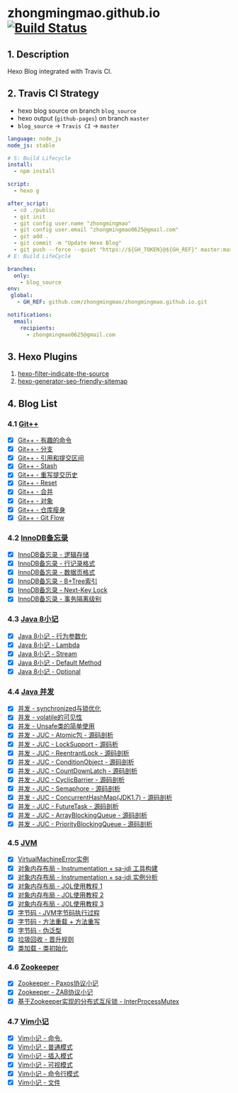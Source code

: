 # zhongmingmao.github.io[![Build Status](https://travis-ci.org/zhongmingmao/zhongmingmao.github.io.svg?branch=blog_source)](https://travis-ci.org/zhongmingmao/zhongmingmao.github.io)

## 1. Description

Hexo Blog integrated with Travis CI.

## 2. Travis CI Strategy

- hexo blog source on branch `blog_source`
- hexo output (`github-pages`) on branch `master`
- `blog_source` -> `Travis CI` -> `master`

```yaml .travis.yml https://github.com/zhongmingmao/zhongmingmao.github.io/blob/blog_source/.travis.yml .travis.yml
language: node_js
node_js: stable

# S: Build Lifecycle
install:
  - npm install

script:
  - hexo g

after_script:
  - cd ./public
  - git init
  - git config user.name "zhongmingmao"
  - git config user.email "zhongmingmao0625@gmail.com"
  - git add .
  - git commit -m "Update Hexo Blog"
  - git push --force --quiet "https://${GH_TOKEN}@${GH_REF}" master:master
# E: Build LifeCycle

branches:
  only:
    - blog_source
env:
 global:
   - GH_REF: github.com/zhongmingmao/zhongmingmao.github.io.git

notifications:
  email:
    recipients:
      - zhongmingmao0625@gmail.com
```

## 3. Hexo Plugins

1. [hexo-filter-indicate-the-source](https://github.com/JamesPan/hexo-filter-indicate-the-source)
2. [hexo-generator-seo-friendly-sitemap](https://github.com/ludoviclefevre/hexo-generator-seo-friendly-sitemap)

## 4. Blog List

### 4.1 [Git++](http://zhongmingmao.me/categories/Git/)

* [x] [Git++ - 有趣的命令](http://zhongmingmao.me/2017/04/14/git-basic)
* [x] [Git++ - 分支](http://zhongmingmao.me/2017/04/15/git-branch)
* [x] [Git++ - 引用和提交区间](http://zhongmingmao.me/2017/04/15/git-ref)
* [x] [Git++ - Stash](http://zhongmingmao.me/2017/04/16/git-stash)
* [x] [Git++ - 重写提交历史](http://zhongmingmao.me/2017/04/17/git-rewrite-commit)
* [x] [Git++ - Reset](http://zhongmingmao.me/2017/04/17/git-reset)
* [x] [Git++ - 合并](http://zhongmingmao.me/2017/04/18/git-merge)
* [x] [Git++ - 对象](http://zhongmingmao.me/2017/04/19/git-object)
* [x] [Git++ - 仓库瘦身](http://zhongmingmao.me/2017/04/19/git-reduce)
* [x] [Git++ - Git Flow](http://zhongmingmao.me/2017/04/20/git-flow)

### 4.2 [InnoDB备忘录](http://zhongmingmao.me/categories/MySQL/InnoDB/)

* [x] [InnoDB备忘录 - 逻辑存储](http://zhongmingmao.me/2017/05/06/innodb-table-logical-structure/)
* [x] [InnoDB备忘录 - 行记录格式](http://zhongmingmao.me/2017/05/07/innodb-table-row-format/)
* [x] [InnoDB备忘录 - 数据页格式](http://zhongmingmao.me/2017/05/09/innodb-table-page-structure/)
* [x] [InnoDB备忘录 - B+Tree索引](http://zhongmingmao.me/2017/05/13/innodb-btree-index/)
* [x] [InnoDB备忘录 - Next-Key Lock](http://zhongmingmao.me/2017/05/19/innodb-next-key-lock/)
* [x] [InnoDB备忘录 - 事务隔离级别](http://zhongmingmao.me/2017/05/22/innodb-isolation-level/)

### 4.3 [Java 8小记](http://zhongmingmao.me/categories/Java-8/)

* [x] [Java 8小记 - 行为参数化](http://zhongmingmao.me/2017/05/29/java8-behavioral-parameterization/)
* [x] [Java 8小记 - Lambda](http://zhongmingmao.me/2017/05/30/java8-lambda/)
* [x] [Java 8小记 - Stream](http://zhongmingmao.me/2017/06/01/java8-stream/)
* [x] [Java 8小记 - Default Method](http://zhongmingmao.me/2017/06/02/java8-default/)
* [x] [Java 8小记 - Optional](http://zhongmingmao.me/2017/06/03/java8-optional/)

### 4.4 [Java 并发](http://zhongmingmao.me/categories/Concurrent/)

* [x] [并发 - synchronized与锁优化](http://zhongmingmao.me/2016/08/01/concurrent-synchronized/)
* [x] [并发 - volatile的可见性](http://zhongmingmao.me/2016/08/04/concurrent-volatile/)
* [x] [并发 - Unsafe类的简单使用](http://zhongmingmao.me/2016/08/05/concurrent-unsafe/)
* [x] [并发 - JUC - Atomic包 - 源码剖析](http://zhongmingmao.me/2016/08/06/concurrent-atomic/)
* [x] [并发 - JUC - LockSupport - 源码析](http://zhongmingmao.me/2016/08/07/concurrent-locksupport/)
* [x] [并发 - JUC - ReentrantLock - 源码剖析](http://zhongmingmao.me/2016/08/09/concurrent-reentrantlock/)
* [x] [并发 - JUC - ConditionObject - 源码剖析](http://zhongmingmao.me/2016/08/12/concurrent-conditionobject/)
* [x] [并发 - JUC - CountDownLatch - 源码剖析](http://zhongmingmao.me/2016/08/16/concurrent-countdownlatch/)
* [x] [并发 - JUC - CyclicBarrier - 源码剖析](http://zhongmingmao.me/2016/08/18/concurrent-cyclicbarrier/)
* [x] [并发 - JUC - Semaphore - 源码剖析](http://zhongmingmao.me/2016/08/19/concurrent-semaphore/)
* [x] [并发 - JUC - ConcurrentHashMap(JDK1.7) - 源码剖析](http://zhongmingmao.me/2016/08/23/concurrent-concurrenthashmap-7/)
* [x] [并发 - JUC - FutureTask - 源码剖析](http://zhongmingmao.me/2016/08/24/concurrent-futuretask/)
* [x] [并发 - JUC - ArrayBlockingQueue - 源码剖析](http://zhongmingmao.me/2016/08/25/concurrent-arrayblockingqueue/)
* [x] [并发 - JUC - PriorityBlockingQueue - 源码剖析](http://zhongmingmao.me/2016/08/28/concurrent-priorityblockingqueue/)

### 4.5 [JVM](http://zhongmingmao.me/categories/JVM/)

* [x] [VirtualMachineError实例](http://zhongmingmao.me/2016/06/25/jvm-virtualmachineerror/)
* [x] [对象内存布局 - Instrumentation + sa-jdi 工具构建](http://zhongmingmao.me/2016/06/27/jvm-object-layout-1/)
* [x] [对象内存布局 - Instrumentation + sa-jdi 实例分析](http://zhongmingmao.me/2016/06/29/jvm-object-layout-2/)
* [x] [对象内存布局 - JOL使用教程 1](http://zhongmingmao.me/2016/07/02/jvm-jol-tutorial-1/)
* [x] [对象内存布局 - JOL使用教程 2](http://zhongmingmao.me/2016/07/03/jvm-jol-tutorial-2/)
* [x] [对象内存布局 - JOL使用教程 3](http://zhongmingmao.me/2016/07/04/jvm-jol-tutorial-3/)
* [x] [字节码 - JVM字节码执行过程](http://zhongmingmao.me/2016/07/06/jvm-bytecode-execution/)
* [x] [字节码 - 方法重载 + 方法重写](http://zhongmingmao.me/2016/07/07/jvm-overload-override/)
* [x] [字节码 - 伪泛型](http://zhongmingmao.me/2016/07/08/jvm-fake-generic/)
* [x] [垃圾回收 - 晋升规则](http://zhongmingmao.me/2016/07/10/jvm-gc-promotion/)
* [x] [类加载 - 类初始化](http://zhongmingmao.me/2016/07/15/jvm-class-initialization/)

### 4.6 [Zookeeper](http://zhongmingmao.me/categories/Zookeeper/)

* [x] [Zookeeper - Paxos协议小记](http://zhongmingmao.me/2017/07/05/zk-paxos/)
* [x] [Zookeeper - ZAB协议小记](http://zhongmingmao.me/2017/07/09/zk-zab/)
* [x] [基于Zookeeper实现的分布式互斥锁 - InterProcessMutex](http://zhongmingmao.me/2017/07/14/zk-interprocessmutex/)

### 4.7 [Vim小记](http://zhongmingmao.me/categories/Vim/)

* [x] [Vim小记 - 命令.](http://zhongmingmao.me/2015/11/02/vim-commandpoint/)
* [x] [Vim小记 - 普通模式](http://zhongmingmao.me/2015/11/04/vim-commonmode/)
* [x] [Vim小记 - 插入模式](http://zhongmingmao.me/2015/11/05/vim-insertmode/)
* [x] [Vim小记 - 可视模式](http://zhongmingmao.me/2015/11/07/vim-visualmode/)
* [x] [Vim小记 - 命令行模式](http://zhongmingmao.me/2015/11/10/vim-commandlinemode/)
* [x] [Vim小记 - 文件](http://zhongmingmao.me/2015/11/12/vim-file/)
